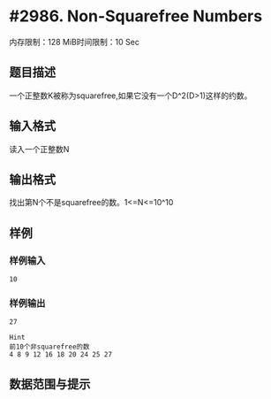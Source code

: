 # #2986. Non-Squarefree Numbers

内存限制：128 MiB时间限制：10 Sec

## 题目描述

一个正整数K被称为squarefree,如果它没有一个D^2(D>1)这样的约数。

## 输入格式

读入一个正整数N

## 输出格式

找出第N个不是squarefree的数。1<=N<=10^10

## 样例

### 样例输入

    
    
    10
    
    

### 样例输出

    
    
    27
    
    Hint
    前10个非squarefree的数
    4 8 9 12 16 18 20 24 25 27
    
    

## 数据范围与提示
